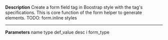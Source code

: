 **Description**
Create a form field tag in Boostrap style with the tag's specifications. This is core function of the form helper to generate elements.
TODO: form.inline styles

--------
**Parameters**
name	type	def_value	desc
i
form_type